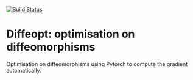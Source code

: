 [![Build Status](https://travis-ci.com/olivierverdier/diffeopt.svg?branch=master)](https://travis-ci.com/olivierverdier/diffeopt)

# Diffeopt: optimisation on diffeomorphisms

Optimisation on diffeomorphisms using Pytorch to compute the gradient automatically.



